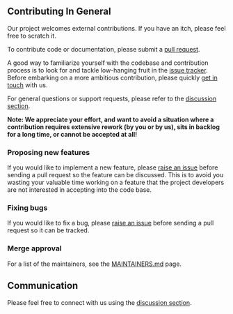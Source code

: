 ## Contributing In General
Our project welcomes external contributions. If you have an itch, please feel
free to scratch it.

To contribute code or documentation, please submit a [pull request](https://github.com/DS4SD/MolClassifier/pulls).

A good way to familiarize yourself with the codebase and contribution process is
to look for and tackle low-hanging fruit in the [issue tracker](https://github.com/DS4SD/MolClassifier/issues).
Before embarking on a more ambitious contribution, please quickly [get in touch](#communication) with us.

For general questions or support requests, please refer to the [discussion section](https://github.com/DS4SD/MolClassifier/discussions).

**Note: We appreciate your effort, and want to avoid a situation where a contribution
requires extensive rework (by you or by us), sits in backlog for a long time, or
cannot be accepted at all!**

### Proposing new features

If you would like to implement a new feature, please [raise an issue](https://github.com/DS4SD/MolClassifier/issues)
before sending a pull request so the feature can be discussed. This is to avoid
you wasting your valuable time working on a feature that the project developers
are not interested in accepting into the code base.

### Fixing bugs

If you would like to fix a bug, please [raise an issue](https://github.com/DS4SD/MolClassifier/issues) before sending a
pull request so it can be tracked.

### Merge approval

For a list of the maintainers, see the [MAINTAINERS.md](MAINTAINERS.md) page.

## Communication

Please feel free to connect with us using the [discussion section](https://github.com/DS4SD/MolClassifier/discussions).
